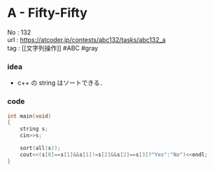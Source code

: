 # A - Fifty-Fifty

No	: 132  
url	: https://atcoder.jp/contests/abc132/tasks/abc132_a  
tag	: [[文字列操作]]  #ABC #gray

### idea
- c++ の string はソートできる．

### code
```cpp
int main(void)
{
	string s;
	cin>>s;

	sort(all(s));
	cout<<(s[0]==s[1]&&s[1]!=s[2]&&s[2]==s[3]?"Yes":"No")<<endl;
}
```